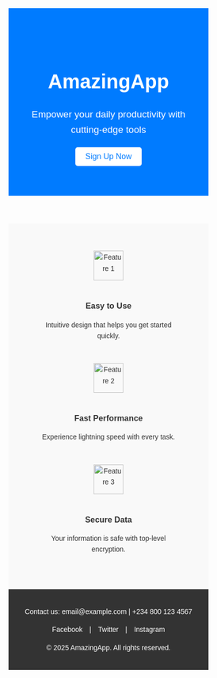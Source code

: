 <!DOCTYPE html><html lang="en">
<head>
  <meta charset="UTF-8">
  <meta name="viewport" content="width=device-width, initial-scale=1.0">
  <title>Product Landing Page</title>
  <style>
    * {
      margin: 0;
      padding: 0;
      box-sizing: border-box;
      font-family: Arial, sans-serif;
    }
    body {
      line-height: 1.6;
      color: #333;
    }
    header {
      background: #007BFF;
      color: #fff;
      padding: 60px 20px;
      text-align: center;
    }
    header h1 {
      font-size: 2.5rem;
    }
    header p {
      margin: 20px 0;
      font-size: 1.2rem;
    }
    .cta-button {
      background: #fff;
      color: #007BFF;
      padding: 10px 20px;
      border: none;
      font-size: 1rem;
      cursor: pointer;
      border-radius: 5px;
      transition: background 0.3s ease;
    }
    .cta-button:hover {
      background: #e0e0e0;
    }
    .features {
      display: flex;
      flex-wrap: wrap;
      justify-content: center;
      padding: 40px 20px;
      background: #f9f9f9;
    }
    .feature {
      flex: 1 1 250px;
      max-width: 300px;
      margin: 15px;
      text-align: center;
    }
    .feature img {
      width: 60px;
      margin-bottom: 15px;
    }
    footer {
      background: #333;
      color: #fff;
      text-align: center;
      padding: 20px;
    }
    footer a {
      color: #fff;
      margin: 0 10px;
      text-decoration: none;
    }
    @media (max-width: 768px) {
      header h1 {
        font-size: 2rem;
      }
      header p {
        font-size: 1rem;
      }
    }
  </style>
</head>
<body>
  <header>
    <h1>AmazingApp</h1>
    <p>Empower your daily productivity with cutting-edge tools</p>
    <button class="cta-button">Sign Up Now</button>
  </header>  <section class="features">
    <div class="feature">
      <img src="https://via.placeholder.com/60" alt="Feature 1">
      <h3>Easy to Use</h3>
      <p>Intuitive design that helps you get started quickly.</p>
    </div>
    <div class="feature">
      <img src="https://via.placeholder.com/60" alt="Feature 2">
      <h3>Fast Performance</h3>
      <p>Experience lightning speed with every task.</p>
    </div>
    <div class="feature">
      <img src="https://via.placeholder.com/60" alt="Feature 3">
      <h3>Secure Data</h3>
      <p>Your information is safe with top-level encryption.</p>
    </div>
  </section>  <footer>
    <p>Contact us: email@example.com | +234 800 123 4567</p>
    <p>
      <a href="#">Facebook</a> |
      <a href="#">Twitter</a> |
      <a href="#">Instagram</a>
    </p>
    <p>&copy; 2025 AmazingApp. All rights reserved.</p>
  </footer>
</body>
</html>
